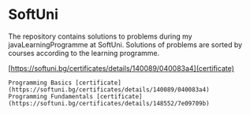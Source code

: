 # SoftUni
The repository contains solutions to problems during my javaLearningProgramme at SoftUni.
Solutions of problems are sorted by courses according to the learning programme.


[https://softuni.bg/certificates/details/140089/040083a4](certificate)

    Programming Basics [certificate] (https://softuni.bg/certificates/details/140089/040083a4)
    Programming Fundamentals [certificate](https://softuni.bg/certificates/details/148552/7e09709b)
